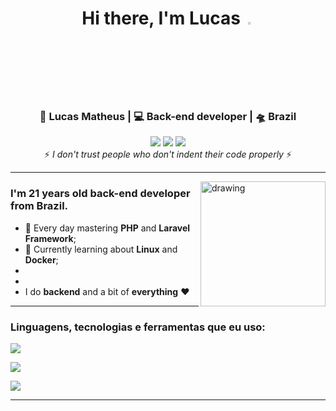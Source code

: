 <div align="center">
<h1>Hi there, I'm Lucas <img  src="https://camo.githubusercontent.com/0c732027af8a28d138e3698181f7be7c9b97d443b4beb9c7ce8ec4cffc6b4767/68747470733a2f2f6d656469612e67697068792e636f6d2f6d656469612f6876524a434c467a6361737252346961377a2f67697068792e676966" width="3%"></img></h1>
</div>

<div align="center">
<h3>🙎 Lucas Matheus | 💻 Back-end developer | 🛸 Brazil</h3>
</div>

<div align="center">
 <a href="https://www.linkedin.com/in/lucas-matheus-alves-rodrigues-509b1a240/" target="_blank"><img src="https://img.shields.io/badge/-LinkedIn-%230077B5?style=for-the-badge&logo=linkedin&logoColor=white" target="_blank"></a> 
 <a href = "mailto:lucasmatheusalero@gmail.com"><img src="https://img.shields.io/badge/-Gmail-%23333?style=for-the-badge&logo=gmail&logoColor=white" target="_blank"></a>
 <a href="https://www.instagram.com/lmar_moust/" target="_blank"><img src="https://img.shields.io/badge/-Instagram-%23E4405F?style=for-the-badge&logo=instagram&logoColor=white" target="_blank"></a>
</div>

<div align="center">
 ⚡️ <i>I don't trust people who don't indent their code properly</i> ⚡️
</div>
 
<hr>

<img src="https://i.pinimg.com/originals/9d/9b/d1/9d9bd13afce1a798d22ecfd9897730ed.gif" alt="drawing" width="200" align="right"/> 

<h3>I'm 21 years old back-end developer from Brazil.</h3>

*  🥀 Every day mastering **PHP** and **Laravel Framework**;
*  🥀 Currently learning about **Linux** and **Docker**;
* 
* 
* I do **backend** and a bit of **everything** ❤️


---

<p align="center">
 <h3>Linguagens, tecnologias e ferramentas que eu uso:</h3>
  <p>
    <img src="https://skillicons.dev/icons?i=php,mysql,html,css,py"/>
  </p>
  <p>
    <img src="https://skillicons.dev/icons?i=laravel,vuejs,tailwind,linux"/>
  </p>
  <p>
    <img src="https://skillicons.dev/icons?i=docker,vite,inertia"/>
  </p>
</p>

---





